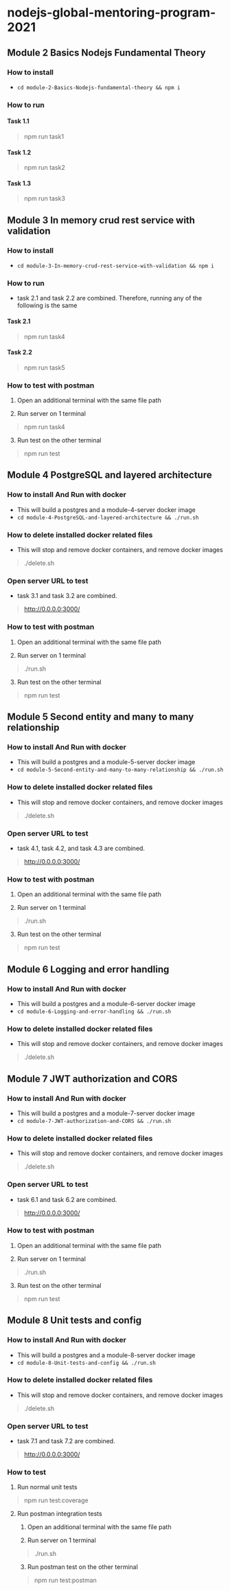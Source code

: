 # nodejs-global-mentoring-program-2021

## Module 2 Basics Nodejs Fundamental Theory

### How to install

- `cd module-2-Basics-Nodejs-fundamental-theory && npm i`

### How to run

#### Task 1.1

> npm run task1

#### Task 1.2

> npm run task2

#### Task 1.3

> npm run task3

## Module 3 In memory crud rest service with validation

### How to install

- `cd module-3-In-memory-crud-rest-service-with-validation && npm i`

### How to run

- task 2.1 and task 2.2 are combined. Therefore, running any of the following is the same

#### Task 2.1

> npm run task4

#### Task 2.2

> npm run task5

### How to test with postman

1. Open an additional terminal with the same file path

2. Run server on 1 terminal

> npm run task4

3. Run test on the other terminal

> npm run test

## Module 4 PostgreSQL and layered architecture

### How to install And Run with docker

- This will build a postgres and a module-4-server docker image
- `cd module-4-PostgreSQL-and-layered-architecture && ./run.sh`

### How to delete installed docker related files

- This will stop and remove docker containers, and remove docker images

> ./delete.sh

### Open server URL to test

- task 3.1 and task 3.2 are combined.

> http://0.0.0.0:3000/

### How to test with postman

1. Open an additional terminal with the same file path

2. Run server on 1 terminal

> ./run.sh

3. Run test on the other terminal

> npm run test

## Module 5 Second entity and many to many relationship

### How to install And Run with docker

- This will build a postgres and a module-5-server docker image
- `cd module-5-Second-entity-and-many-to-many-relationship && ./run.sh`

### How to delete installed docker related files

- This will stop and remove docker containers, and remove docker images

> ./delete.sh

### Open server URL to test

- task 4.1, task 4.2, and task 4.3 are combined.

> http://0.0.0.0:3000/

### How to test with postman

1. Open an additional terminal with the same file path

2. Run server on 1 terminal

> ./run.sh

3. Run test on the other terminal

> npm run test

## Module 6 Logging and error handling

### How to install And Run with docker

- This will build a postgres and a module-6-server docker image
- `cd module-6-Logging-and-error-handling && ./run.sh`

### How to delete installed docker related files

- This will stop and remove docker containers, and remove docker images

> ./delete.sh

## Module 7 JWT authorization and CORS

### How to install And Run with docker

- This will build a postgres and a module-7-server docker image
- `cd module-7-JWT-authorization-and-CORS && ./run.sh`

### How to delete installed docker related files

- This will stop and remove docker containers, and remove docker images

> ./delete.sh

### Open server URL to test

- task 6.1 and task 6.2 are combined.

> http://0.0.0.0:3000/

### How to test with postman

1. Open an additional terminal with the same file path

2. Run server on 1 terminal

> ./run.sh

3. Run test on the other terminal

> npm run test

## Module 8 Unit tests and config

### How to install And Run with docker

- This will build a postgres and a module-8-server docker image
- `cd module-8-Unit-tests-and-config && ./run.sh`

### How to delete installed docker related files

- This will stop and remove docker containers, and remove docker images

> ./delete.sh

### Open server URL to test

- task 7.1 and task 7.2 are combined.

> http://0.0.0.0:3000/

### How to test

1. Run normal unit tests

> npm run test:coverage

2. Run postman integration tests

   1. Open an additional terminal with the same file path

   2. Run server on 1 terminal

   > ./run.sh

   3. Run postman test on the other terminal

   > npm run test:postman
